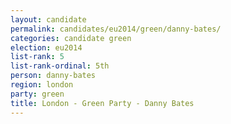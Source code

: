 ```yaml
---
layout: candidate
permalink: candidates/eu2014/green/danny-bates/
categories: candidate green
election: eu2014
list-rank: 5
list-rank-ordinal: 5th
person: danny-bates
region: london
party: green
title: London - Green Party - Danny Bates
---
```

